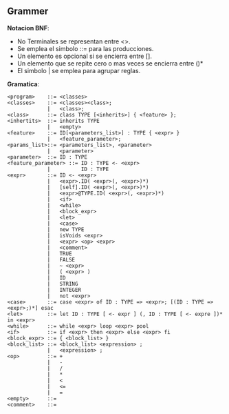 ## Grammer

**Notacion BNF**:

- No Terminales se representan entre <>.
- Se emplea el simbolo ::= para las producciones.
- Un elemento es opcional si se encierra entre [].
- Un elemento que se repite cero o mas veces se encierra entre ()*
- El simbolo | se emplea para agrupar reglas.

**Gramatica**:

```Coo
<program> 	 ::= <classes>
<classes> 	 ::= <classes><class>; 
			 |   <class>;
<class> 	 ::= class TYPE [<inherits>] { <feature> };
<inhertits>  ::= inherits TYPE
			 |   <empty>
<feature> 	 ::= ID[<parameters_list>] : TYPE { <expr> }
			 |   <feature_parameter>;
<params_list>::= <parameters_list>, <parameter>
			 | 	 <parameter>
<parameter>	 ::= ID : TYPE
<feature_parameter> ::= ID : TYPE <- <expr>
			 | 			ID : TYPE
<expr> 		 ::= ID <- <expr>
             |   <expr>.ID( <expr>(, <expr>)*)
             |   [self].ID( <expr>(, <expr>)*)
             |   <expr>@TYPE.ID( <expr>(, <expr>)*)
             |   <if>
             |   <while>
             |   <block_expr>
             |   <let>
             |   <case>
             |   new TYPE
             |   isVoids <expr>
             |   <expr> <op> <expr>
             |   <comment>
             |   TRUE
             |   FALSE
             |   ~ <expr>
             |	 ( <expr> )
             |   ID
             |   STRING
             |	 INTEGER
             |   not <expr>
<case> 		 ::= case <expr> of ID : TYPE => <expr>; [(ID : TYPE => <expr>;)*] esac
<let> 		 ::= let ID : TYPE [ <- expr ] (, ID : TYPE [ <- expre ])* in <expr>
<while>		 ::= while <expr> loop <expr> pool
<if>		 ::= if <expr> then <expr> else <expr> fi
<block_expr> ::= { <block_list> }
<block_list> ::= <block_list> <expression> ;
             |   <expression> ;
<op> 		 ::= +
             | 	 -
             |   /
             |   *
             |   <
             |   <=
             |   =
<empty>      ::=
<comment>	 ::=
```

